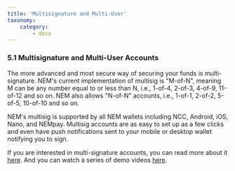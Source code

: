 ```yaml
---
title: 'Multisignature and Multi-User'
taxonomy:
    category:
        - docs
---
```


### 5.1 Multisignature and Multi-User Accounts
The more advanced and most secure way of securing your funds is multi-signature. NEM's current implementation of multisig is "M-of-N", meaning M can be any number equal to or less than N, i.e., 1-of-4, 2-of-3, 4-of-9, 11-of-12 and so on. NEM also allows "N-of-N" accounts, i.e., 1-of-1, 2-of-2, 5-of-5, 10-of-10 and so on.
 
NEM's multisig is supported by all NEM wallets including NCC, Android, iOS, Nano, and NEMpay. Multisig accounts are as easy to set up as a few clicks and even have push notifications sent to your mobile or desktop wallet notifying you to sign.

If you are interested in multi-signature accounts, you can read more about it [here](https://blog.nem.io/how-to-use-multi-signature-accounts/). And you can watch a series of demo videos [here](https://www.youtube.com/channel/UCsF18TXYx_cYrTZJ42t-CuQ/videos?shelf_id=0&sort=dd&view=0).